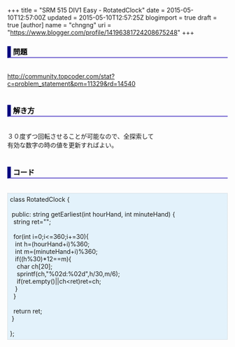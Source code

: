 +++
title = "SRM 515 DIV1 Easy - RotatedClock"
date = 2015-05-10T12:57:00Z
updated = 2015-05-10T12:57:25Z
blogimport = true
draft = true
[author]
	name = "chngng"
	uri = "https://www.blogger.com/profile/14196381724208675248"
+++

<div dir="ltr" style="text-align: left;" trbidi="on"><h3 style="border-bottom: 2px solid slateblue; border-left: 8px solid navy; color: black; padding: 0px 0px 1px 5px;">問題 <br /></h3><br /><a href="http://community.topcoder.com/stat?c=problem_statement&amp;pm=11329&amp;rd=14540" target="_blank">http://community.topcoder.com/stat?c=problem_statement&amp;pm=11329&amp;rd=14540</a><br /><br /><h3 style="border-bottom: 2px solid slateblue; border-left: 8px solid navy; color: black; padding: 0px 0px 1px 5px;">解き方 </h3><br />３０度ずつ回転させることが可能なので、全探索して<br />有効な数字の時の値を更新すればよい。<br /><br /><h3 style="border-bottom: 2px solid slateblue; border-left: 8px solid navy; color: black; padding: 0px 0px 1px 5px;">コード </h3><br /><div style="background-color: #e3f2fb; border: 1px dotted #CCCCCC; padding: 5px;">class RotatedClock {<br /><br /><span class="Apple-tab-span" style="white-space: pre;"> </span>public: string getEarliest(int hourHand, int minuteHand) {<br /><span class="Apple-tab-span" style="white-space: pre;">  </span>string ret="";<br /><br /><span class="Apple-tab-span" style="white-space: pre;">  </span>for(int i=0;i&lt;=360;i+=30){<br /><span class="Apple-tab-span" style="white-space: pre;">   </span>int h=(hourHand+i)%360;<br /><span class="Apple-tab-span" style="white-space: pre;">   </span>int m=(minuteHand+i)%360;<br /><span class="Apple-tab-span" style="white-space: pre;">   </span>if((h%30)*12==m){<br /><span class="Apple-tab-span" style="white-space: pre;">    </span>char ch[20];<br /><span class="Apple-tab-span" style="white-space: pre;">    </span>sprintf(ch,"%02d:%02d",h/30,m/6);<br /><span class="Apple-tab-span" style="white-space: pre;">    </span>if(ret.empty()||ch&lt;ret)ret=ch;<br /><span class="Apple-tab-span" style="white-space: pre;">   </span>}<br /><span class="Apple-tab-span" style="white-space: pre;">  </span>}<br /><br /><span class="Apple-tab-span" style="white-space: pre;">  </span>return ret;<br /><span class="Apple-tab-span" style="white-space: pre;"> </span>}<br /><br />};</div></div>
